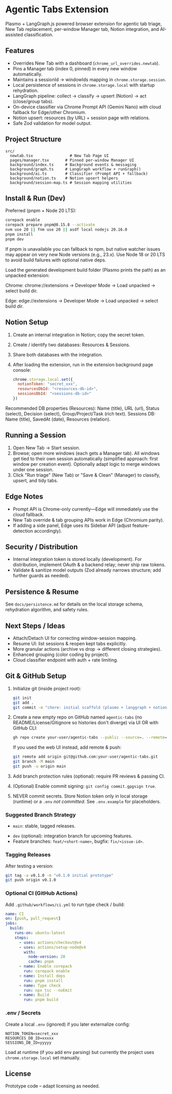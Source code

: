 # Agentic Tabs Extension

Plasmo + LangGraph.js powered browser extension for agentic tab triage, New Tab replacement, per-window Manager tab, Notion integration, and AI-assisted classification.

## Features

- Overrides New Tab with a dashboard (`chrome_url_overrides.newtab`).
- Pins a Manager tab (index 0, pinned) in every new window automatically.
- Maintains a sessionId → windowIds mapping in `chrome.storage.session`.
- Local persistence of sessions in `chrome.storage.local` with startup rehydration.
- LangGraph pipeline: collect → classify → upsert (Notion) → act (close/group tabs).
- On-device classifier via Chrome Prompt API (Gemini Nano) with cloud fallback for Edge/other Chromium.
- Notion upsert: resources (by URL) + session page with relations.
- Safe Zod validation for model output.

## Project Structure

```
src/
  newtab.tsx                # New Tab Page UI
  pages/manager.tsx       # Pinned per-window Manager UI
  background/index.ts     # Background events & messaging
  background/graph.ts     # LangGraph workflow + runGraph()
  background/ai.ts        # Classifier (Prompt API + fallback)
  background/notion.ts    # Notion upsert helpers
  background/session-map.ts # Session mapping utilities
```

## Install & Run (Dev)

Preferred (pnpm + Node 20 LTS):

```bash
corepack enable
corepack prepare pnpm@8.15.8 --activate
nvm use 20 || fnm use 20 || asdf local nodejs 20.16.0
pnpm install
pnpm dev
```

If pnpm is unavailable you can fallback to npm, but native watcher issues may appear on very new Node versions (e.g., 23.x). Use Node 18 or 20 LTS to avoid build failures with optional native deps.

Load the generated development build folder (Plasmo prints the path) as an unpacked extension:

Chrome: chrome://extensions → Developer Mode → Load unpacked → select build dir.

Edge: edge://extensions → Developer Mode → Load unpacked → select build dir.

## Notion Setup

1. Create an internal integration in Notion; copy the secret token.
2. Create / identify two databases: Resources & Sessions.
3. Share both databases with the integration.
4. After loading the extension, run in the extension background page console:

   ```js
   chrome.storage.local.set({
     notionToken: "secret_xxx",
     resourcesDbId: "<resources-db-id>",
     sessionsDbId: "<sessions-db-id>"
   })
   ```

Recommended DB properties (Resources): Name (title), URL (url), Status (select), Decision (select), Group/Project/Task (rich text). Sessions DB: Name (title), SavedAt (date), Resources (relation).

## Running a Session

1. Open New Tab → Start session.
2. Browse; open more windows (each gets a Manager tab). All windows get tied to their own session automatically (simplified approach: first window per creation event). Optionally adapt logic to merge windows under one session.
3. Click "Run triage" (New Tab) or "Save & Clean" (Manager) to classify, upsert, and tidy tabs.

## Edge Notes

- Prompt API is Chrome-only currently—Edge will immediately use the cloud fallback.
- New Tab override & tab grouping APIs work in Edge (Chromium parity).
- If adding a side panel, Edge uses its Sidebar API (adjust feature-detection accordingly).

## Security / Distribution

- Internal integration token is stored locally (development). For distribution, implement OAuth & a backend relay; never ship raw tokens.
- Validate & sanitize model outputs (Zod already narrows structure; add further guards as needed).

## Persistence & Resume

See `docs/persistence.md` for details on the local storage schema, rehydration algorithm, and safety rules.

## Next Steps / Ideas

- Attach/Detach UI for correcting window-session mapping.
- Resume UI: list sessions & reopen kept tabs explicitly.
- More granular actions (archive vs drop → different closing strategies).
- Enhanced grouping (color coding by project).
- Cloud classifier endpoint with auth + rate limiting.

## Git & GitHub Setup

1. Initialize git (inside project root):

   ```bash
   git init
   git add .
   git commit -m "chore: initial scaffold (plasmo + langgraph + notion integration)"
   ```

2. Create a new empty repo on GitHub named `agentic-tabs` (no README/License/Gitignore so histories don't diverge) via UI OR with GitHub CLI:

   ```bash
   gh repo create your-user/agentic-tabs --public --source=. --remote=origin --description "Agentic tab triage extension" --push
   ```

   If you used the web UI instead, add remote & push:

   ```bash
   git remote add origin git@github.com:your-user/agentic-tabs.git
   git branch -M main
   git push -u origin main
   ```

3. Add branch protection rules (optional): require PR reviews & passing CI.
4. (Optional) Enable commit signing: `git config commit.gpgsign true`.
5. NEVER commit secrets. Store Notion token only in local storage (runtime) or a `.env` *not committed*. See `.env.example` for placeholders.

### Suggested Branch Strategy

* `main`: stable, tagged releases.
- `dev` (optional): integration branch for upcoming features.
- Feature branches: `feat/<short-name>`, bugfix: `fix/<issue-id>`.

### Tagging Releases

After testing a version:

```bash
git tag -a v0.1.0 -m "v0.1.0 initial prototype"
git push origin v0.1.0
```

### Optional CI (GitHub Actions)

Add `.github/workflows/ci.yml` to run type check / build:

```yaml
name: CI
on: [push, pull_request]
jobs:
  build:
    runs-on: ubuntu-latest
    steps:
      - uses: actions/checkout@v4
      - uses: actions/setup-node@v4
        with:
          node-version: 20
          cache: pnpm
      - name: Enable corepack
        run: corepack enable
      - name: Install deps
        run: pnpm install
      - name: Type check
        run: npx tsc --noEmit
      - name: Build
        run: pnpm build
```

### .env / Secrets

Create a local `.env` (ignored) if you later externalize config:

```
NOTION_TOKEN=secret_xxx
RESOURCES_DB_ID=xxxxx
SESSIONS_DB_ID=yyyyy
```

Load at runtime (if you add env parsing) but currently the project uses `chrome.storage.local` set manually.

## License

Prototype code – adapt licensing as needed.
